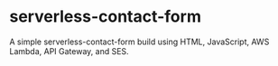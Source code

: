 # serverless-contact-form
A simple serverless-contact-form build using HTML, JavaScript, AWS Lambda, API Gateway, and SES.
